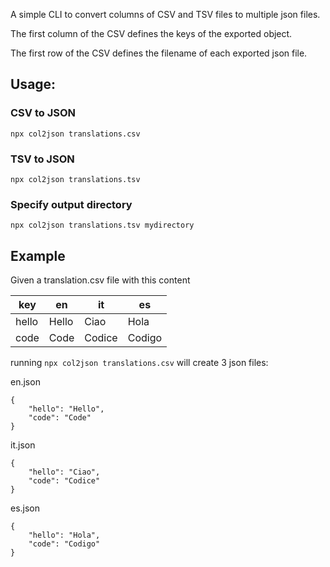 A simple CLI to convert columns of CSV and TSV files to multiple json files.

The first column of the CSV defines the keys of the exported object.

The first row of the CSV defines the filename of each exported json file. 



## Usage:

### CSV to JSON
`npx col2json translations.csv`

### TSV to JSON
`npx col2json translations.tsv`

### Specify output directory
`npx col2json translations.tsv mydirectory`


## Example

Given a translation.csv file with this content

| key   | en    | it     | es     |
|-------|-------|--------|--------|
| hello | Hello | Ciao   | Hola   |
| code  | Code  | Codice | Codigo |

running 
`npx col2json translations.csv`
will create 3 json files:

en.json
```
{
    "hello": "Hello",
    "code": "Code"
}
```
it.json
```
{
    "hello": "Ciao",
    "code": "Codice"
}
```

es.json
```
{
    "hello": "Hola",
    "code": "Codigo"
}
```